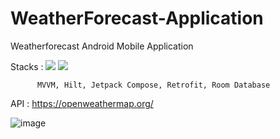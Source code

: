 # WeatherForecast-Application
Weatherforecast Android Mobile Application

Stacks : <img src="https://img.shields.io/badge/Android-3DDC84?style=flat&logo=Android&logoColor=white"> <img src="https://img.shields.io/badge/Kotlin-7F52FF?style=flat&logo=Kotlin&logoColor=white"> 

	      MVVM, Hilt, Jetpack Compose, Retrofit, Room Database

API : https://openweathermap.org/

![image](https://user-images.githubusercontent.com/78264248/214838509-ececb052-c274-4d03-a0a8-696e294aeb26.png)
